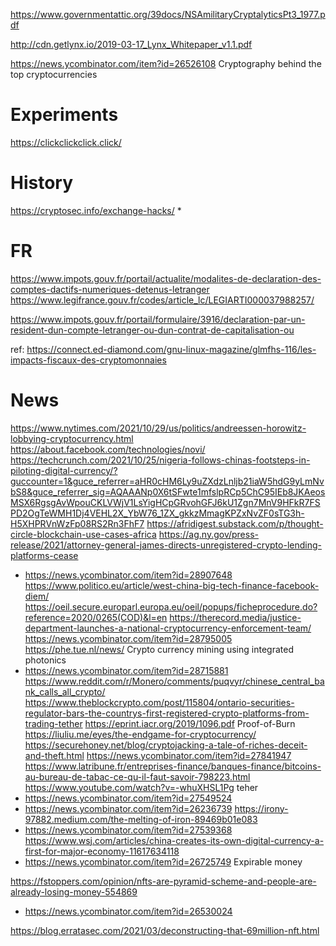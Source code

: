 https://www.governmentattic.org/39docs/NSAmilitaryCryptalyticsPt3_1977.pdf

http://cdn.getlynx.io/2019-03-17_Lynx_Whitepaper_v1.1.pdf

https://news.ycombinator.com/item?id=26526108 Cryptography behind the top cryptocurrencies 

# Experiments
https://clickclickclick.click/

# History
https://cryptosec.info/exchange-hacks/
* 

# FR
https://www.impots.gouv.fr/portail/actualite/modalites-de-declaration-des-comptes-dactifs-numeriques-detenus-letranger
https://www.legifrance.gouv.fr/codes/article_lc/LEGIARTI000037988257/

https://www.impots.gouv.fr/portail/formulaire/3916/declaration-par-un-resident-dun-compte-letranger-ou-dun-contrat-de-capitalisation-ou

ref: https://connect.ed-diamond.com/gnu-linux-magazine/glmfhs-116/les-impacts-fiscaux-des-cryptomonnaies

# News
https://www.nytimes.com/2021/10/29/us/politics/andreessen-horowitz-lobbying-cryptocurrency.html
https://about.facebook.com/technologies/novi/
https://techcrunch.com/2021/10/25/nigeria-follows-chinas-footsteps-in-piloting-digital-currency/?guccounter=1&guce_referrer=aHR0cHM6Ly9uZXdzLnljb21iaW5hdG9yLmNvbS8&guce_referrer_sig=AQAAANp0X6tSFwte1mfslpRCp5ChC95IEb8JKAeosMSX6RgsgAvWpouCKLVWjV1LsYigHCpGRvohGFJ6kU1Zgn7MnV9HFkR7FSPD2OgTeWMH1Dj4VEHL2X_YbW76_1ZX_gkkzMmagKPZxNvZF0sTG3h-H5XHPRVnWzFp08RS2Rn3FhF7
https://afridigest.substack.com/p/thought-circle-blockchain-use-cases-africa
https://ag.ny.gov/press-release/2021/attorney-general-james-directs-unregistered-crypto-lending-platforms-cease
* https://news.ycombinator.com/item?id=28907648
https://www.politico.eu/article/west-china-big-tech-finance-facebook-diem/
https://oeil.secure.europarl.europa.eu/oeil/popups/ficheprocedure.do?reference=2020/0265(COD)&l=en
https://therecord.media/justice-department-launches-a-national-cryptocurrency-enforcement-team/
https://news.ycombinator.com/item?id=28795005
https://phe.tue.nl/news/ Crypto currency mining using integrated photonics
* https://news.ycombinator.com/item?id=28715881
https://www.reddit.com/r/Monero/comments/puqvyr/chinese_central_bank_calls_all_crypto/
https://www.theblockcrypto.com/post/115804/ontario-securities-regulator-bars-the-countrys-first-registered-crypto-platforms-from-trading-tether
https://eprint.iacr.org/2019/1096.pdf Proof-of-Burn
https://liuliu.me/eyes/the-endgame-for-cryptocurrency/
https://securehoney.net/blog/cryptojacking-a-tale-of-riches-deceit-and-theft.html
https://news.ycombinator.com/item?id=27841947
https://www.latribune.fr/entreprises-finance/banques-finance/bitcoins-au-bureau-de-tabac-ce-qu-il-faut-savoir-798223.html
https://www.youtube.com/watch?v=-whuXHSL1Pg teher
* https://news.ycombinator.com/item?id=27549524
* https://news.ycombinator.com/item?id=26236739
https://irony-97882.medium.com/the-melting-of-iron-89469b01e083
* https://news.ycombinator.com/item?id=27539368
https://www.wsj.com/articles/china-creates-its-own-digital-currency-a-first-for-major-economy-11617634118
* https://news.ycombinator.com/item?id=26725749 Expirable money

https://fstoppers.com/opinion/nfts-are-pyramid-scheme-and-people-are-already-losing-money-554869
* https://news.ycombinator.com/item?id=26530024

https://blog.erratasec.com/2021/03/deconstructing-that-69million-nft.html